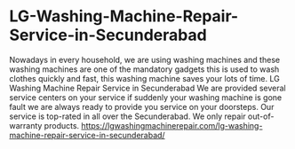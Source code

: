 # LG-Washing-Machine-Repair-Service-in-Secunderabad
Nowadays in every household, we are using washing machines and these washing machines are one of the mandatory gadgets this is used to wash clothes quickly and fast, this washing machine saves your lots of time. LG Washing Machine Repair Service in Secunderabad We are provided several service centers on your service if suddenly your washing machine is gone fault we are always ready to provide you service on your doorsteps. Our service is top-rated in all over the Secunderabad. We only repair out-of-warranty products. https://lgwashingmachinerepair.com/lg-washing-machine-repair-service-in-secunderabad/
